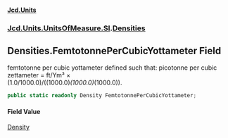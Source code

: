 #### [Jcd.Units](index.md 'index')
### [Jcd.Units.UnitsOfMeasure.SI](Jcd.Units.UnitsOfMeasure.SI.md 'Jcd.Units.UnitsOfMeasure.SI').[Densities](Densities.md 'Jcd.Units.UnitsOfMeasure.SI.Densities')

## Densities.FemtotonnePerCubicYottameter Field

femtotonne per cubic yottameter defined such that: picotonne per cubic zettameter = ft/Ym³ ×  
(1.0/1000.0)/((1000.0)*(1000.0)*(1000.0)).

```csharp
public static readonly Density FemtotonnePerCubicYottameter;
```

#### Field Value
[Density](Density.md 'Jcd.Units.UnitTypes.Density')